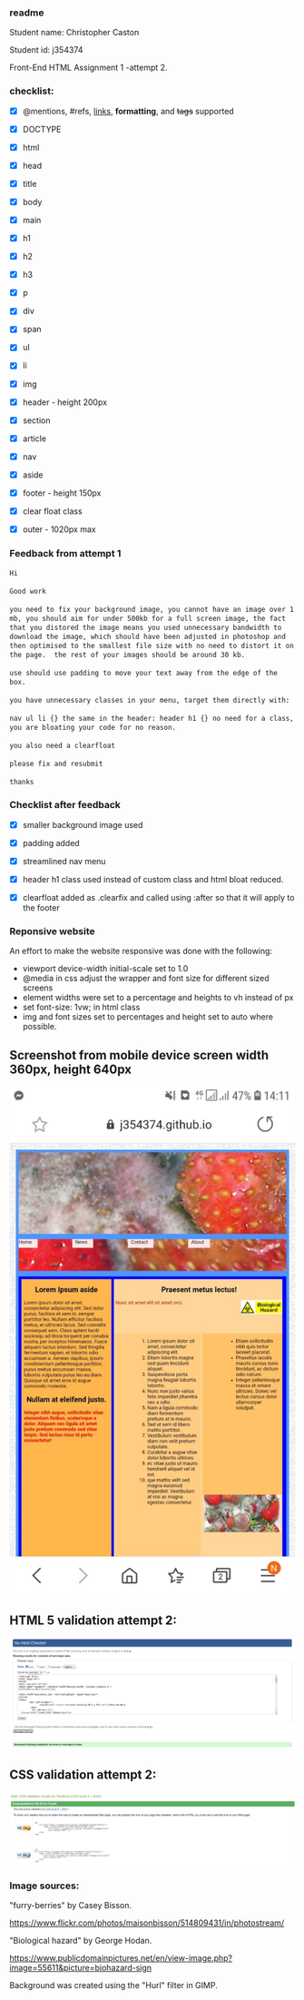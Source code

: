 ### readme
Student name: Christopher Caston

Student id: j354374

Front-End HTML Assignment 1 -attempt 2.

### checklist:

- [X] @mentions, #refs, [links](), **formatting**, and <del>tags</del> supported
- [X] DOCTYPE
- [X] html
- [X]  head
- [X] title
- [X] body
- [X] main  
- [X] h1
- [X] h2
- [X] h3
- [X] p
- [X] div
- [X] span
- [X] ul
- [X] li
- [X] img
- [X] header - height 200px
- [X] section
- [X] article
- [X] nav
- [X] aside
- [X] footer - height 150px
- [X] clear float class
- [X] outer - 1020px max


### Feedback from attempt 1
```
Hi

Good work

you need to fix your background image, you cannot have an image over 1 mb, you should aim for under 500kb for a full screen image, the fact that you distored the image means you used unnecessary bandwidth to download the image, which should have been adjusted in photoshop and then optimised to the smallest file size with no need to distort it on the page.  the rest of your images should be around 30 kb.

use should use padding to move your text away from the edge of the box.

you have unnecessary classes in your menu, target them directly with:

nav ul li {} the same in the header: header h1 {} no need for a class, you are bloating your code for no reason.

you also need a clearfloat

please fix and resubmit

thanks
```

### Checklist after feedback

- [X] smaller background image used
- [X] padding added
- [X] streamlined nav menu
- [X] header h1 class used instead of custom class and html bloat reduced.
- [X] clearfloat added as .clearfix and called using :after so that it will apply to the footer


### Reponsive website

An effort to make the website responsive was done with the following:

* viewport device-width initial-scale set to 1.0
* @media in css adjust the wrapper and font size for different sized screens
* element widths were set to a percentage and heights to vh instead of px
* set font-size: 1vw; in html class
* img and font sizes set to percentages and height set to auto where possible.

## Screenshot from mobile device screen width 360px, height 640px
![Website on Samsung mobile](readme_files/responsive.jpg)


## HTML 5 validation attempt 2:
![HTML validation](readme_files/html5-2.png)

## CSS validation attempt 2:
![CSS validation](readme_files/cssv2.png)



### Image sources:

"furry-berries" by
Casey Bisson.

https://www.flickr.com/photos/maisonbisson/514809431/in/photostream/



"Biological hazard" by
George Hodan.

https://www.publicdomainpictures.net/en/view-image.php?image=55611&picture=biohazard-sign

Background was created using the "Hurl" filter in GIMP.

